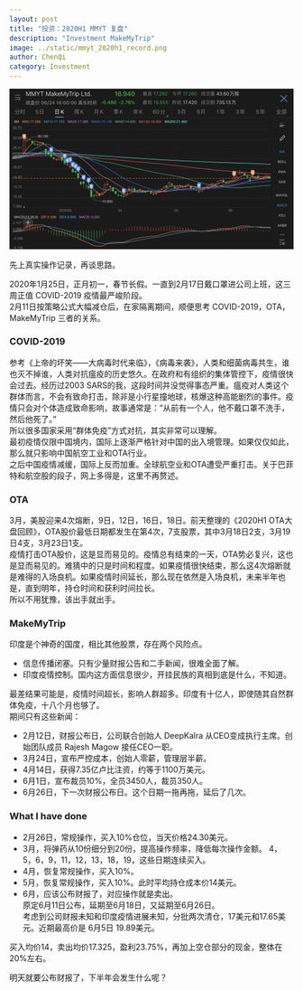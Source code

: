 ```yaml
---
layout: post
title: "投资：2020H1 MMYT 复盘"
description: "Investment MakeMyTrip"
image: ../static/mmyt_2020h1_record.png
author: ChenQi
category: Investment
---
```


![MMYT 2020 H1](../static/mmyt_2020h1_record.png)

先上真实操作记录，再谈思路。

2020年1月25日，正月初一，春节长假。一直到2月17日戴口罩进公司上班，这三周正值 COVID-2019 疫情最严峻阶段。  
2月11日按策略公式大幅减仓后，在家隔离期间，顺便思考 COVID-2019，OTA，MakeMyTrip 三者的关系。

### COVID-2019

参考《上帝的坏笑——大病毒时代来临》，《病毒来袭》，人类和细菌病毒共生，谁也灭不掉谁，人类对抗瘟疫的历史悠久。在政府和有组织的集体管控下，疫情很快会过去。经历过2003 SARS的我，这段时间并没觉得事态严重。瘟疫对人类这个群体而言，不会有致命打击，除非是小行星撞地球，核爆这种高能剧烈的事件。疫情只会对个体造成致命影响，故事通常是：“从前有一个人，他不戴口罩不洗手，然后他死了。”  
所以很多国家采用“群体免疫”方式对抗，其实非常可以理解。  
最初疫情仅限中国境内，国际上逐渐严格针对中国的出入境管理。如果仅仅如此，那么就只影响中国航空工业和OTA行业。  
之后中国疫情减缓，国际上反而加重。全球航空业和OTA遭受严重打击。关于巴菲特和航空股的段子，网上多得是，这里不再赘述。  

### OTA

3月，美股迎来4次熔断，9日，12日，16日，18日。前天整理的《2020H1 OTA大盘回顾》，OTA股价最低日期都发生在第4次，7支股票，其中3月18日2支，3月19日4支，3月23日1支。  
疫情打击OTA股价，这是显而易见的。疫情总有结束的一天，OTA势必复兴，这也是显而易见的。难猜中的只是时间和程度。如果疫情很快结束，那么这4次熔断就是难得的入场良机。如果疫情时间延长，那么现在依然是入场良机，未来半年也是，直到明年，持仓时间和获利时间拉长。  
所以不用犹豫，该出手就出手。  

### MakeMyTrip

印度是个神奇的国度，相比其他股票，存在两个风险点。

+ 信息传播闭塞。只有少量财报公告和二手新闻，很难全面了解。
+ 印度疫情控制。国内这方面信息很少，开挂民族的真相到底是什么，不知道。

最差结果可能是，疫情时间超长，影响人群超多。印度有十亿人，即使随其自然群体免疫，十八个月也够了。  
期间只有这些新闻：

+ 2月12日，财报公布日，公司联合创始人 DeepKalra 从CEO变成执行主席。创始团队成员 Rajesh Magow 接任CEO一职。  
+ 3月24日，宣布严控成本，创始人零薪，管理层半薪。  
+ 4月14日，获得7.35亿卢比注资，约等于1100万美元。  
+ 6月1日，宣布裁员10%，全员3450人，裁员350人。  
+ 6月26日，下一次财报公布日。这个日期一拖再拖，延后了几次。

### What I have done

+ 2月26日，常规操作，买入10%仓位，当天价格24.30美元。
+ 3月，将弹药从10份细分到20份，提高操作频率，降低每次操作金额。
4，5，6，9，11，12，13，18，19，这些日期连续买入。
+ 4月，恢复常规操作，买入10%。
+ 5月，恢复常规操作，买入10%。此时平均持仓成本价14美元。
+ 6月，应该公布财报了，对应操作就是卖出。  
原定6月11日公布，延期至6月18日，又延期至6月26日。  
考虑到公司财报未知和印度疫情进展未知，分批两次清仓，17美元和17.65美元。近期最高价是 6月5日 19.89美元。

买入均价14，卖出均价17.325，盈利23.75%，再加上空仓部分的现金，整体在20%左右。

明天就要公布财报了，下半年会发生什么呢？
